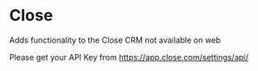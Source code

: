 # Close

Adds functionality to the Close CRM not available on web

Please get your API Key from https://app.close.com/settings/api/